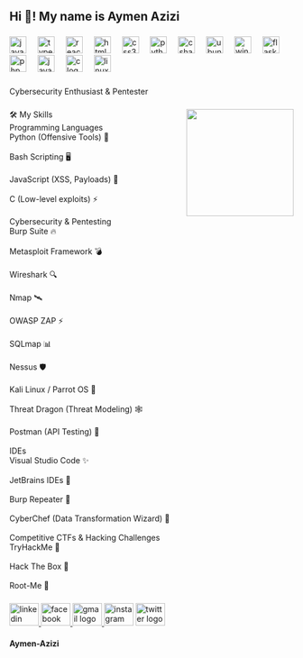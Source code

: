 <h2 align="left">Hi 👋! My name is Aymen Azizi</h2>

###

<div align="left">
  <img src="https://cdn.jsdelivr.net/gh/devicons/devicon/icons/javascript/javascript-original.svg" height="30" alt="javascript logo"  />
  <img width="12" />
  <img src="https://cdn.jsdelivr.net/gh/devicons/devicon/icons/typescript/typescript-original.svg" height="30" alt="typescript logo"  />
  <img width="12" />
  <img src="https://cdn.jsdelivr.net/gh/devicons/devicon/icons/react/react-original.svg" height="30" alt="react logo"  />
  <img width="12" />
  <img src="https://cdn.jsdelivr.net/gh/devicons/devicon/icons/html5/html5-original.svg" height="30" alt="html5 logo"  />
  <img width="12" />
  <img src="https://cdn.jsdelivr.net/gh/devicons/devicon/icons/css3/css3-original.svg" height="30" alt="css3 logo"  />
  <img width="12" />
  <img src="https://cdn.jsdelivr.net/gh/devicons/devicon/icons/python/python-original.svg" height="30" alt="python logo"  />
  <img width="12" />
  <img src="https://cdn.jsdelivr.net/gh/devicons/devicon/icons/csharp/csharp-original.svg" height="30" alt="csharp logo"  />
  <img width="12" />
  <img src="https://cdn.jsdelivr.net/gh/devicons/devicon/icons/ubuntu/ubuntu-plain.svg" height="30" alt="ubuntu logo"  />
  <img width="12" />
  <img src="https://cdn.jsdelivr.net/gh/devicons/devicon/icons/windows8/windows8-original.svg" height="30" alt="windows8 logo"  />
  <img width="12" />
  <img src="https://cdn.jsdelivr.net/gh/devicons/devicon/icons/flask/flask-original.svg" height="30" alt="flask logo"  />
  <img width="12" />
  <img src="https://cdn.jsdelivr.net/gh/devicons/devicon/icons/php/php-original.svg" height="30" alt="php logo"  />
  <img width="12" />
  <img src="https://cdn.jsdelivr.net/gh/devicons/devicon/icons/java/java-original.svg" height="30" alt="java logo"  />
  <img width="12" />
  <img src="https://cdn.jsdelivr.net/gh/devicons/devicon/icons/c/c-original.svg" height="30" alt="c logo"  />
  <img width="12" />
  <img src="https://cdn.jsdelivr.net/gh/devicons/devicon/icons/linux/linux-original.svg" height="30" alt="linux logo"  />
</div>

###

<p align="left">Cybersecurity Enthusiast & Pentester</p>

###

<img align="right" height="190" src="https://camo.githubusercontent.com/2e41811f1e0af7ecc1d6f31f11bad7c02f85d902ea67df9f0c461c7f137cdf8d/68747470733a2f2f632e74656e6f722e636f6d2f726550446644574f33586f41414141642f6861636b696e672e676966"  />

###

<p align="left">🛠️ My Skills<br>Programming Languages<br>Python (Offensive Tools) 🐍<br><br>Bash Scripting 🖥️<br><br>JavaScript (XSS, Payloads) 📜<br><br>C (Low-level exploits) ⚡<br><br>Cybersecurity & Pentesting<br>Burp Suite 🔥<br><br>Metasploit Framework 💣<br><br>Wireshark 🔍<br><br>Nmap 🛰️<br><br>OWASP ZAP ⚡<br><br>SQLmap 📊<br><br>Nessus 🛡️<br><br>Kali Linux / Parrot OS 🐧<br><br>Threat Dragon (Threat Modeling) 🕸️<br><br>Postman (API Testing) 📮<br><br>IDEs<br>Visual Studio Code ✨<br><br>JetBrains IDEs 🧠<br><br>Burp Repeater 🔁<br><br>CyberChef (Data Transformation Wizard) 🍳<br><br>Competitive CTFs & Hacking Challenges<br>TryHackMe 🚀<br><br>Hack The Box 🧠<br><br>Root-Me 🎯</p>

###

<div align="left">
  <a href="https://www.linkedin.com/in/aymen-azizi-44ac4/" target="_blank">
    <img src="https://raw.githubusercontent.com/maurodesouza/profile-readme-generator/master/src/assets/icons/social/linkedin/default.svg" width="52" height="40" alt="linkedin logo"  />
  </a>
  <a href="https://fr-fr.facebook.com/azizi.aymen.90475" target="_blank">
    <img src="https://raw.githubusercontent.com/maurodesouza/profile-readme-generator/master/src/assets/icons/social/facebook/default.svg" width="52" height="40" alt="facebook logo"  />
  </a>
  <a href="aziziddaymen@gmail.com" target="_blank">
    <img src="https://raw.githubusercontent.com/maurodesouza/profile-readme-generator/master/src/assets/icons/social/gmail/default.svg" width="52" height="40" alt="gmail logo"  />
  </a>
  <img src="https://raw.githubusercontent.com/maurodesouza/profile-readme-generator/master/src/assets/icons/social/instagram/default.svg" width="52" height="40" alt="instagram logo"  />
  <a href="https://x.com/Aymen46148966" target="_blank">
    <img src="https://raw.githubusercontent.com/maurodesouza/profile-readme-generator/master/src/assets/icons/social/twitter/default.svg" width="52" height="40" alt="twitter logo"  />
  </a>
</div>

#### Aymen-Azizi
